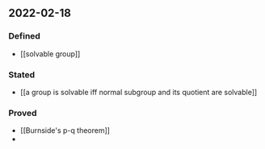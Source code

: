 ## 2022-02-18
### Defined
- [[solvable group]]
### Stated
- [[a group is solvable iff normal subgroup and its quotient are solvable]]
### Proved
- [[Burnside's p-q theorem]]
- 